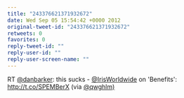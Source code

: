 ```yaml
---
title: "243376621371932672"
date: Wed Sep 05 15:54:42 +0000 2012
original-tweet-id: "243376621371932672"
retweets: 0
favorites: 0
reply-tweet-id: ""
reply-user-id: ""
reply-user-screen-name: ""
---
```

RT <a href="https://twitter.com/danbarker">@danbarker</a>: this sucks - <a href="https://twitter.com/IrisWorldwide">@IrisWorldwide</a> on 'Benefits': http://t.co/SPEMBerX (via <a href="https://twitter.com/qwghlm)">@qwghlm)</a>
